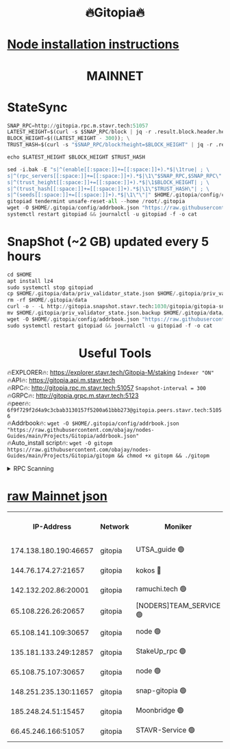 <h1 align="center"> 🔥Gitopia🔥</h1>

[Node installation instructions](https://github.com/obajay/nodes-Guides/tree/main/Projects/Gitopia)
=

<h1 align="center"> MAINNET</h1>

# StateSync
```python
SNAP_RPC=http://gitopia.rpc.m.stavr.tech:51057
LATEST_HEIGHT=$(curl -s $SNAP_RPC/block | jq -r .result.block.header.height); \
BLOCK_HEIGHT=$((LATEST_HEIGHT - 300)); \
TRUST_HASH=$(curl -s "$SNAP_RPC/block?height=$BLOCK_HEIGHT" | jq -r .result.block_id.hash)

echo $LATEST_HEIGHT $BLOCK_HEIGHT $TRUST_HASH

sed -i.bak -E "s|^(enable[[:space:]]+=[[:space:]]+).*$|\1true| ; \
s|^(rpc_servers[[:space:]]+=[[:space:]]+).*$|\1\"$SNAP_RPC,$SNAP_RPC\"| ; \
s|^(trust_height[[:space:]]+=[[:space:]]+).*$|\1$BLOCK_HEIGHT| ; \
s|^(trust_hash[[:space:]]+=[[:space:]]+).*$|\1\"$TRUST_HASH\"| ; \
s|^(seeds[[:space:]]+=[[:space:]]+).*$|\1\"\"|" $HOME/.gitopia/config/config.toml
gitopiad tendermint unsafe-reset-all --home /root/.gitopia
wget -O $HOME/.gitopia/config/addrbook.json "https://raw.githubusercontent.com/obajay/nodes-Guides/main/Projects/Gitopia/addrbook.json"
systemctl restart gitopiad && journalctl -u gitopiad -f -o cat
```
# SnapShot (~2 GB) updated every 5 hours
```python
cd $HOME
apt install lz4
sudo systemctl stop gitopiad
cp $HOME/.gitopia/data/priv_validator_state.json $HOME/.gitopia/priv_validator_state.json.backup
rm -rf $HOME/.gitopia/data
curl -o - -L http://gitopia.snapshot.stavr.tech:1030/gitopia/gitopia-snap.tar.lz4 | lz4 -c -d - | tar -x -C $HOME/.gitopia --strip-components 2
mv $HOME/.gitopia/priv_validator_state.json.backup $HOME/.gitopia/data/priv_validator_state.json
wget -O $HOME/.gitopia/config/addrbook.json "https://raw.githubusercontent.com/obajay/nodes-Guides/main/Projects/Gitopia/addrbook.json"
sudo systemctl restart gitopiad && journalctl -u gitopiad -f -o cat
```
 <h1 align="center"> Useful Tools</h1>

🔥EXPLORER🔥:      https://explorer.stavr.tech/Gitopia-M/staking  `Indexer "ON"` \
🔥API🔥: 			 		 https://gitopia.api.m.stavr.tech \
🔥RPC🔥:           http://gitopia.rpc.m.stavr.tech:51057              `Snapshot-interval = 300` \
🔥GRPC🔥:          http://gitopia.grpc.m.stavr.tech:5123 \
🔥peer🔥:					 `6f9f729f2d4a9c3cbab3130157f5200a61bbb273@gitopia.peers.stavr.tech:51056` \
🔥Addrbook🔥:    ```wget -O $HOME/.gitopia/config/addrbook.json "https://raw.githubusercontent.com/obajay/nodes-Guides/main/Projects/Gitopia/addrbook.json"``` \
🔥Auto_install script🔥: ```wget -O gitopm https://raw.githubusercontent.com/obajay/nodes-Guides/main/Projects/Gitopia/gitopm && chmod +x gitopm && ./gitopm```


<details>
<summary>RPC Scanning</summary>

<h2 align="center"> We scan nodes in real time every 4 hours. And we provide the final result of RPC endpoints.
We cannot influence the operation of these nodes in any way. </h2>


```python
If Voting Power is higher than 0 --> then the Node is a validator of the network and may be subject to attack and be a potential threat to the chain.
```
```python
We marked such validators with a red symbol
```

</details>

[raw Mainnet json](https://rpc-check.gitopm.stavr.tech/gitopm/rpc-gitopm-result.json)
=

<table><tr><th>IP-Address</th><th>Network</th><th>Moniker</th><th>Latest Block Height</th><th>Earliest Block Height</th><th>Catching Up</th><th>Voting Power</th><th>Scan Time</th></tr><tr><td>174.138.180.190:46657</td><td>gitopia</td><td>UTSA_guide 🟢</td><td>9849581</td><td>6071990</td><td>False</td><td>0</td><td>2023-11-29T08:04:42.982625205UTC</td></tr><tr><td>144.76.174.27:21657</td><td>gitopia</td><td>kokos 🔴</td><td>9849601</td><td>6071990</td><td>False</td><td>936373</td><td>2023-11-29T08:05:16.071680569UTC</td></tr><tr><td>142.132.202.86:20001</td><td>gitopia</td><td>ramuchi.tech 🟢</td><td>9849599</td><td>6548337</td><td>False</td><td>0</td><td>2023-11-29T08:05:13.391894183UTC</td></tr><tr><td>65.108.226.26:20657</td><td>gitopia</td><td>[NODERS]TEAM_SERVICE 🟢</td><td>9849612</td><td>6846001</td><td>False</td><td>0</td><td>2023-11-29T08:05:33.123982070UTC</td></tr><tr><td>65.108.141.109:30657</td><td>gitopia</td><td>node 🟢</td><td>9849599</td><td>6931333</td><td>False</td><td>0</td><td>2023-11-29T08:05:12.897841848UTC</td></tr><tr><td>135.181.133.249:12857</td><td>gitopia</td><td>StakeUp_rpc 🟢</td><td>9849600</td><td>8010001</td><td>False</td><td>0</td><td>2023-11-29T08:05:13.723246952UTC</td></tr><tr><td>65.108.75.107:30657</td><td>gitopia</td><td>node 🟢</td><td>9849608</td><td>8802845</td><td>False</td><td>0</td><td>2023-11-29T08:05:26.605000144UTC</td></tr><tr><td>148.251.235.130:11657</td><td>gitopia</td><td>snap-gitopia 🟢</td><td>9849599</td><td>9516001</td><td>False</td><td>0</td><td>2023-11-29T08:05:13.145513255UTC</td></tr><tr><td>185.248.24.51:15457</td><td>gitopia</td><td>Moonbridge 🟢</td><td>9849594</td><td>9781501</td><td>False</td><td>0</td><td>2023-11-29T08:05:04.357316355UTC</td></tr><tr><td>66.45.246.166:51057</td><td>gitopia</td><td>STAVR-Service 🟢</td><td>9846211</td><td>9804001</td><td>False</td><td>0</td><td>2023-11-29T08:04:49.701100756UTC</td></tr></table>
